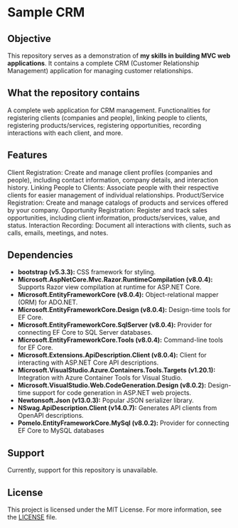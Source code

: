 # Sample CRM

## Objective

This repository serves as a demonstration of __my skills in building MVC web applications__. It contains a complete CRM (Customer Relationship Management) application for managing customer relationships.

## What the repository contains

A complete web application for CRM management.
Functionalities for registering clients (companies and people), linking people to clients, registering products/services, registering opportunities, recording interactions with each client, and more.

## Features

Client Registration: Create and manage client profiles (companies and people), including contact information, company details, and interaction history.
Linking People to Clients: Associate people with their respective clients for easier management of individual relationships.
Product/Service Registration: Create and manage catalogs of products and services offered by your company.
Opportunity Registration: Register and track sales opportunities, including client information, products/services, value, and status.
Interaction Recording: Document all interactions with clients, such as calls, emails, meetings, and notes.

## Dependencies

- __bootstrap (v5.3.3):__ CSS framework for styling.
- __Microsoft.AspNetCore.Mvc.Razor.RuntimeCompilation (v8.0.4):__ Supports Razor view compilation at runtime for ASP.NET Core.
- __Microsoft.EntityFrameworkCore (v8.0.4):__ Object-relational mapper (ORM) for ADO.NET.
- __Microsoft.EntityFrameworkCore.Design (v8.0.4):__ Design-time tools for EF Core.
- __Microsoft.EntityFrameworkCore.SqlServer (v8.0.4):__ Provider for connecting EF Core to SQL Server databases.
- __Microsoft.EntityFrameworkCore.Tools (v8.0.4):__ Command-line tools for EF Core.
- __Microsoft.Extensions.ApiDescription.Client (v8.0.4):__ Client for interacting with ASP.NET Core API descriptions.
- __Microsoft.VisualStudio.Azure.Containers.Tools.Targets (v1.20.1):__ Integration with Azure Container Tools for Visual Studio.
- __Microsoft.VisualStudio.Web.CodeGeneration.Design (v8.0.2):__ Design-time support for code generation in ASP.NET web projects.
- __Newtonsoft.Json (v13.0.3):__ Popular JSON serializer library.
- __NSwag.ApiDescription.Client (v14.0.7):__ Generates API clients from OpenAPI descriptions.
- __Pomelo.EntityFrameworkCore.MySql (v8.0.2):__ Provider for connecting EF Core to MySQL databases

## Support

Currently, support for this repository is unavailable.

## License

This project is licensed under the MIT License. For more information, see the [LICENSE](LICENSE) file.
